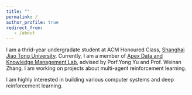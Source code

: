 ```yaml
---
title: ""
permalink: /
author_profile: true
redirect_from:
   - /about
---
```


I am a thrid-year undergradate student at ACM Honoured Class, [Shanghai Jiao Tong University](en.sjtu.edu.cn). Currently, I am a member of [Apex Data and Knowledge Management Lab](http://apex.sjtu.edu.cn/), advised by Porf.Yong Yu and Prof. Weinan Zhang. I am working on projects about multi-agent reinforcement learning.

I am highly interested in building various computer systems and deep reinforcement learning.

